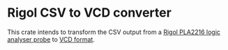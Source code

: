 # Rigol CSV to VCD converter

This crate intends to transform the CSV output from a [Rigol PLA2216 logic analyser probe][PLA2216] to [VCD format][VCD].

[PLA2216]: https://rigolshop.eu/accessories/probe/mso5000/pla2216.html
[VCD]: https://en.wikipedia.org/wiki/Value_change_dump
[python_1]: https://github.com/vidavidorra/rigol-csv-analyser
[python_2]: https://github.com/carlos-jenkins/csv2vcd
[1]: https://crates.io/crates/vcdump
[2]: https://github.com/kevinmehall/rust-vcd
[3]: https://crates.io/crates/vcd-ng
[4]: https://crates.io/crates/vcd
[5]: https://crates.io/crates/vcd_rust
[vcd_rust_viz]: https://github.com/psurply/dwfv
